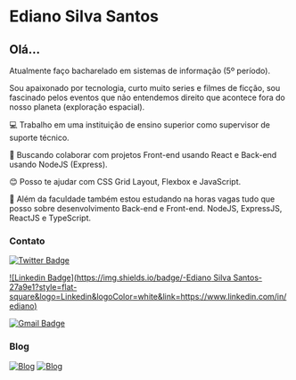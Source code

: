 # Ediano Silva Santos

## Olá…

Atualmente faço bacharelado em sistemas de informação (5º período).

Sou apaixonado por tecnologia, curto muito series e filmes de ficção, sou fascinado pelos eventos que não entendemos direito que acontece fora do nosso planeta (exploração espacial).

:computer: Trabalho em uma instituição de ensino superior como supervisor de suporte técnico.

:purple_heart: Buscando colaborar com projetos Front-end usando React e Back-end usando NodeJS (Express).

:blush: Posso te ajudar com CSS Grid Layout, Flexbox e JavaScript.

:blue_book: Além da faculdade também estou estudando na horas vagas tudo que posso sobre desenvolvimento Back-end e Front-end. NodeJS, ExpressJS, ReactJS e TypeScript.

### Contato
[![Twitter Badge](https://img.shields.io/badge/-@edianobr-27a9e1?style=flat-square&labelColor=27a9e1&logo=twitter&logoColor=white&link=https://twitter.com/edianobr)](https://twitter.com/edianobr)

[![Linkedin Badge](https://img.shields.io/badge/-Ediano Silva Santos-27a9e1?style=flat-square&logo=Linkedin&logoColor=white&link=https://www.linkedin.com/in/ediano)](https://www.linkedin.com/in/ediano)

[![Gmail Badge](https://img.shields.io/badge/-edianodev@gmail.com-27a9e1?style=flat-square&logo=Gmail&logoColor=white&link=mailto:edianodev@gmail.com)](mailto:edianodev@gmail.com)

### Blog
[![Blog](https://img.shields.io/badge/Blog-ediano-black)](https://ediano.vercel.app/)
[![Blog](https://img.shields.io/badge/Blog-insideblock.com-blue)](https://insideblock.com)
